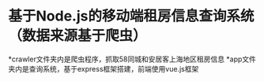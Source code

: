# 基于Node.js的移动端租房信息查询系统（数据来源基于爬虫）
*crawler文件夹内是爬虫程序，抓取58同城和安居客上海地区租房信息
*app文件夹内是查询系统，基于express框架搭建，前端使用vue.js框架
